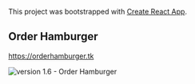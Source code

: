 This project was bootstrapped with [Create React App](https://github.com/facebook/create-react-app).


## Order Hamburger

https://orderhamburger.tk

![version 1.6 - Order Hamburger](https://raw.githubusercontent.com/chanhcs/order-hamburger/master/document/hamburger.png)






